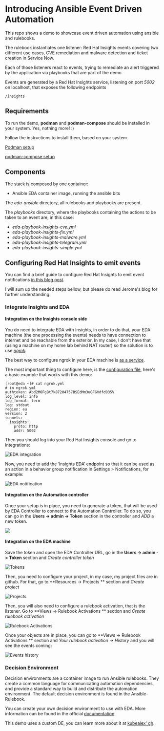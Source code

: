 
# Introducing Ansible Event Driven Automation

This repo shows a demo to showcase event driven automation using ansible and rulebooks.

The rulebook instantiates one listener: Red Hat Insights events []()
 covering two different use cases, CVE remediation and malware detection and ticket creation in Service Now.

Each of those listeners react to events, trying to remediate an alert triggered by the application via playbooks that are part of the demo.

Events are generated by a Red Hat Insights service, listening on port *5002* on localhost, that exposes the following endpoints

    /insights

## Requirements

To run the demo, **podman** and **podman-compose** should be installed in your system. Yes, nothing more! :)

Follow the instructions to install them, based on your system.

[Podman setup](https://podman.io/getting-started/installation)

[podman-compose setup](https://github.com/containers/podman-compose)

## Components

The stack is composed by one container:

- Ansible EDA container image, running the ansible bits

The *eda-ansible* directory, all rulebooks and playbooks are present.

The *playbooks* directory, where the playbooks containing the actions to be taken to an event are, in this case:
- *eda-playbook-insights-cve.yml*
- *eda-playbook-insights-fix.yml*
- *eda-playbook-insights-malware.yml*
- *eda-playbook-insights-telegram.yml*
- *eda-playbook-insights-simple.yml*

## Configuring Red Hat Insights to emit events

You can find a brief guide to configure Red Hat Insights to emit event notifications [in this blog post](https://www.ansible.com/blog/using-red-hat-insights-as-a-source-of-events-for-event-driven-ansible-automation).

I will sum up the needed steps bellow, but please do read Jerome's blog for further understanding.

### Integrate Insights and EDA

#### Integration on the Insights console side

You do need to integrate EDA with Insights, in order to do that, your EDA machine (the one processing the events) needs to have connection to internet and be reachable from the exterior. In my case, I don't have that (using a machine on my home lab behind NAT router) so the solution is to use [*ngrok*](https://ngrok.com).

The best way to configure ngrok in your EDA machine is [as a service](https://ngrok.com/docs/secure-tunnels/ngrok-agent/installing-as-a-service/). 

The most important thing to configure here, is the [configuration file](https://ngrok.com/docs/secure-tunnels/ngrok-agent/reference/config/), here's a basic example that works with this demo:

```
[root@eda ~]# cat ngrok.yml 
# in ngrok.yml
authtoken: Abd2M6FgBt7k87204757BSEdMm3uGFGVdfd935V
log_level: info
log_format: term
log: stdout
region: eu
version: 2
tunnels:
  insights:
    proto: http
    addr: 5002
```

Then you should log into your Red Hat Insights console and go to integrations:

![EDA integration](./files/Insights-EDA-Integration.png)

Now, you need to add the ‘Insights EDA’ endpoint so that it can be used as an action in a behavior group notification in Settings > Notifications, for example:

![EDA notification](./files/Insights-EDA-Notifications.png)

#### Integration on the Automation controller

Once your setup is in place, you need to generate a token, that will be used by EDA Controller to connect to the Automation Controller. To do so, you can go in the **Users -> admin -> Token** section in the controller and *ADD*  a new token.

![](./files/aap2_user_token.png)

#### Integration on the EDA machine

Save the token and open the EDA Controller URL, go in the **Users -> admin -> Token** section and *Create controller token*

![Tokens](./files/eda_user_token.png)

Then, you need to configure your project, in my case, my project files are in github. For that, go to **Resources -> Projects ** section and *Create project*

![Projects](./files/eda_project.png)

Then, you will also need to configure a rulebook activation, that is the listener. Go to **Views -> Rulebook Activations ** section and *Create rulebook activation*

![Rulebook Activations](./files/eda_rulebook_activation.png)

Once your objects are in place, you can go to **Views -> Rulebook Activations ** section and *Your rulebook activation -> History* and you will see the events coming:

![Events history](./files/eda_history_events.png)

### Decision Environment

Decision environments are a container image to run Ansible rulebooks. They create a common language for communicating automation dependencies, and provide a standard way to build and distribute the automation environment. The default decision environment is found in the Ansible-Rulebook. 

You can create your own decision environment to use with EDA. More information can be found in the official [documentation](https://access.redhat.com/documentation/en-us/red_hat_ansible_automation_platform/2.4/html/event-driven_ansible_controller_user_guide/eda-decision-environments).

This demo uses a custom DE, you can learn more about it at [kubealex' gh](https://github.com/kubealex/eda-decision-environment).